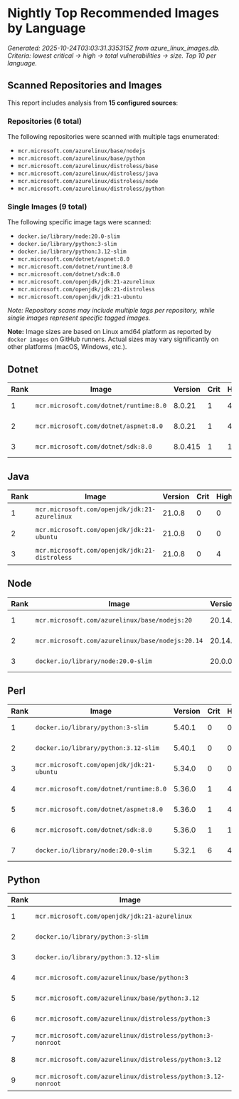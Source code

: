 # Nightly Top Recommended Images by Language

_Generated: 2025-10-24T03:03:31.335315Z from azure_linux_images.db. Criteria: lowest critical -> high -> total vulnerabilities -> size. Top 10 per language._

## Scanned Repositories and Images

This report includes analysis from **15 configured sources**:

### Repositories (6 total)

The following repositories were scanned with multiple tags enumerated:

- `mcr.microsoft.com/azurelinux/base/nodejs`
- `mcr.microsoft.com/azurelinux/base/python`
- `mcr.microsoft.com/azurelinux/distroless/base`
- `mcr.microsoft.com/azurelinux/distroless/java`
- `mcr.microsoft.com/azurelinux/distroless/node`
- `mcr.microsoft.com/azurelinux/distroless/python`

### Single Images (9 total)

The following specific image tags were scanned:

- `docker.io/library/node:20.0-slim`
- `docker.io/library/python:3-slim`
- `docker.io/library/python:3.12-slim`
- `mcr.microsoft.com/dotnet/aspnet:8.0`
- `mcr.microsoft.com/dotnet/runtime:8.0`
- `mcr.microsoft.com/dotnet/sdk:8.0`
- `mcr.microsoft.com/openjdk/jdk:21-azurelinux`
- `mcr.microsoft.com/openjdk/jdk:21-distroless`
- `mcr.microsoft.com/openjdk/jdk:21-ubuntu`

_Note: Repository scans may include multiple tags per repository, while single images represent specific tagged images._

**Note:** Image sizes are based on Linux amd64 platform as reported by `docker images` on GitHub runners. Actual sizes may vary significantly on other platforms (macOS, Windows, etc.).

## Dotnet

| Rank | Image | Version | Crit | High | Total | Size |
|------|-------|---------|------|------|-------|------|
| 1 | `mcr.microsoft.com/dotnet/runtime:8.0` | 8.0.21 | 1 | 4 | 78 | 193.0 MB |
| 2 | `mcr.microsoft.com/dotnet/aspnet:8.0` | 8.0.21 | 1 | 4 | 78 | 218.0 MB |
| 3 | `mcr.microsoft.com/dotnet/sdk:8.0` | 8.0.415 | 1 | 17 | 141 | 850.0 MB |

## Java

| Rank | Image | Version | Crit | High | Total | Size |
|------|-------|---------|------|------|-------|------|
| 1 | `mcr.microsoft.com/openjdk/jdk:21-azurelinux` | 21.0.8 | 0 | 0 | 0 | 492.0 MB |
| 2 | `mcr.microsoft.com/openjdk/jdk:21-ubuntu` | 21.0.8 | 0 | 0 | 94 | 445.0 MB |
| 3 | `mcr.microsoft.com/openjdk/jdk:21-distroless` | 21.0.8 | 0 | 4 | 6 | 351.0 MB |

## Node

| Rank | Image | Version | Crit | High | Total | Size |
|------|-------|---------|------|------|-------|------|
| 1 | `mcr.microsoft.com/azurelinux/base/nodejs:20` | 20.14.0 | 0 | 3 | 5 | 146.0 MB |
| 2 | `mcr.microsoft.com/azurelinux/base/nodejs:20.14` | 20.14.0 | 0 | 3 | 5 | 146.0 MB |
| 3 | `docker.io/library/node:20.0-slim` | 20.0.0 | 6 | 41 | 217 | 250.0 MB |

## Perl

| Rank | Image | Version | Crit | High | Total | Size |
|------|-------|---------|------|------|-------|------|
| 1 | `docker.io/library/python:3-slim` | 5.40.1 | 0 | 0 | 54 | 119.0 MB |
| 2 | `docker.io/library/python:3.12-slim` | 5.40.1 | 0 | 0 | 54 | 119.0 MB |
| 3 | `mcr.microsoft.com/openjdk/jdk:21-ubuntu` | 5.34.0 | 0 | 0 | 94 | 445.0 MB |
| 4 | `mcr.microsoft.com/dotnet/runtime:8.0` | 5.36.0 | 1 | 4 | 78 | 193.0 MB |
| 5 | `mcr.microsoft.com/dotnet/aspnet:8.0` | 5.36.0 | 1 | 4 | 78 | 218.0 MB |
| 6 | `mcr.microsoft.com/dotnet/sdk:8.0` | 5.36.0 | 1 | 17 | 141 | 850.0 MB |
| 7 | `docker.io/library/node:20.0-slim` | 5.32.1 | 6 | 41 | 217 | 250.0 MB |

## Python

| Rank | Image | Version | Crit | High | Total | Size |
|------|-------|---------|------|------|-------|------|
| 1 | `mcr.microsoft.com/openjdk/jdk:21-azurelinux` | 3.12.9 | 0 | 0 | 0 | 492.0 MB |
| 2 | `docker.io/library/python:3-slim` | 3.14.0 | 0 | 0 | 54 | 119.0 MB |
| 3 | `docker.io/library/python:3.12-slim` | 3.12.12 | 0 | 0 | 54 | 119.0 MB |
| 4 | `mcr.microsoft.com/azurelinux/base/python:3` | 3.12.9 | 0 | 3 | 5 | 139.0 MB |
| 5 | `mcr.microsoft.com/azurelinux/base/python:3.12` | 3.12.9 | 0 | 3 | 5 | 139.0 MB |
| 6 | `mcr.microsoft.com/azurelinux/distroless/python:3` | 3.12.9 | 0 | 4 | 6 | 83.9 MB |
| 7 | `mcr.microsoft.com/azurelinux/distroless/python:3-nonroot` | 3.12.9 | 0 | 4 | 6 | 83.9 MB |
| 8 | `mcr.microsoft.com/azurelinux/distroless/python:3.12` | 3.12.9 | 0 | 4 | 6 | 83.9 MB |
| 9 | `mcr.microsoft.com/azurelinux/distroless/python:3.12-nonroot` | 3.12.9 | 0 | 4 | 6 | 83.9 MB |
